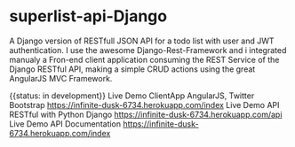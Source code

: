 # superlist-api-Django 
A Django version of RESTfull JSON API for a todo list with user and JWT authentication. I use the awesome Django-Rest-Framework and i integrated manualy a Fron-end client application consuming the REST Service of the Django RESTful API, making a simple CRUD actions using the great AngularJS MVC Framework.

{{status: in development}}
Live Demo ClientApp AngularJS, Twitter Bootstrap https://infinite-dusk-6734.herokuapp.com/index
Live Demo API RESTful with Python Django https://infinite-dusk-6734.herokuapp.com/api
Live Demo API Documentation https://infinite-dusk-6734.herokuapp.com/index
